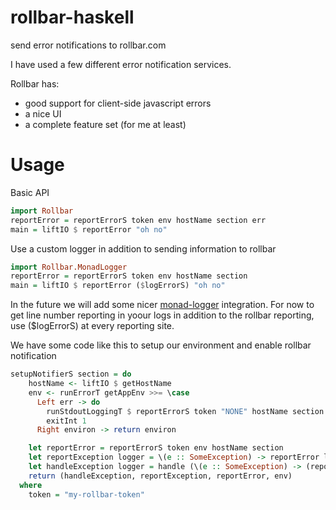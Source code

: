 rollbar-haskell
===============

send error notifications to rollbar.com

I have used a few different error notification services.

Rollbar has:

  * good support for client-side javascript errors
  * a nice UI 
  * a complete feature set (for me at least)


Usage
=====

Basic API

``` haskell
import Rollbar
reportError = reportErrorS token env hostName section err
main = liftIO $ reportError "oh no"
```

Use a custom logger in addition to sending information to rollbar

``` haskell
import Rollbar.MonadLogger
reportError = reportErrorS token env hostName section
main = liftIO $ reportError ($logErrorS) "oh no"
```

In the future we will add some nicer [monad-logger](http://hackage.haskell.org/package/monad-logger) integration. For now to get line number reporting in yoour logs in addition to the rollbar reporting, use ($logErrorS) at every reporting site.

We have some code like this to setup our environment and enable rollbar notification

``` haskell
setupNotifierS section = do
    hostName <- liftIO $ getHostName
    env <- runErrorT getAppEnv >>= \case
      Left err -> do
        runStdoutLoggingT $ reportErrorS token "NONE" hostName section ($logErrorS) err 
        exitInt 1
      Right environ -> return environ

    let reportError = reportErrorS token env hostName section
    let reportException logger = \(e :: SomeException) -> reportError logger (show e)
    let handleException logger = handle (\(e :: SomeException) -> (reportErrorS token env hostName sectio  n logger (show e)) >> throwError (show e))
    return (handleException, reportException, reportError, env)
  where
    token = "my-rollbar-token"
```
